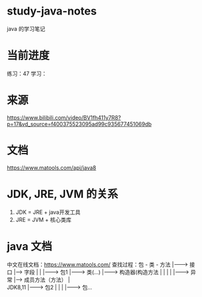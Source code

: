 # study-java-notes
java 的学习笔记

# 当前进度
练习：47
学习：

# 来源
https://www.bilibili.com/video/BV1fh411y7R8?p=17&vd_source=f400375523095ad99c935677451069db

# 文档
https://www.matools.com/api/java8

# JDK, JRE, JVM 的关系
1. JDK = JRE + java开发工具
2. JRE = JVM + 核心类库

# java 文档
中文在线文档：https://www.matools.com/
查找过程：包 - 类 - 方法
					|--->  接口     |-->  字段
					|				|
		|--->  包1	|--->  类(...)  |---> 构造器(构造方法
		|			|				|
		|			|--->  异常		|-->  成员方法（方法）
		|	   
JDK8,11 |--->  包2
		|
		|
		|
		|--->  包...